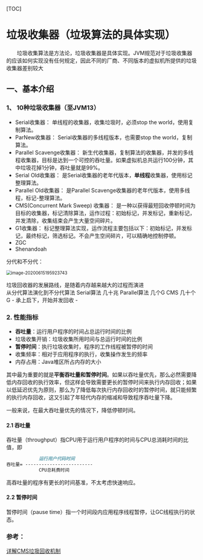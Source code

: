

[TOC]



# 垃圾收集器（垃圾算法的具体实现）

&emsp;&emsp;垃圾收集算法是方法论，垃圾收集器是具体实现。JVM规范对于垃圾收集器的应该如何实现没有任何规定，因此不同的厂商、不同版本的虚拟机所提供的垃圾收集器差别较大



## 一、基本介绍

### 1、 10种垃圾收集器（至JVM13）

- Serial收集器： 单线程的收集器，收集垃圾时，必须stop the world，使用复制算法。
- ParNew收集器： Serial收集器的多线程版本，也需要stop the world，复制算法。
- Parallel Scavenge收集器： 新生代收集器，复制算法的收集器，并发的多线程收集器，目标是达到一个可控的吞吐量。如果虚拟机总共运行100分钟，其中垃圾花掉1分钟，吞吐量就是99%。
- Serial Old收集器： 是Serial收集器的老年代版本，**单线程**收集器，使用标记整理算法。
- Parallel Old收集器： 是Parallel Scavenge收集器的老年代版本，使用多线程，标记-整理算法。
- CMS(Concurrent Mark Sweep) 收集器： 是一种以获得最短回收停顿时间为目标的收集器，标记清除算法，运作过程：初始标记，并发标记，重新标记，并发清除，收集结束会产生大量空间碎片。
- G1收集器： 标记整理算法实现，运作流程主要包括以下：初始标记，并发标记，最终标记，筛选标记。不会产生空间碎片，可以精确地控制停顿。
- ZGC
- Shenandoah



分代和不分代：

<img src="E:/black user/Java/有道云截图/image-20200615195923743.png" alt="image-20200615195923743" style="zoom:80%;" />



垃圾回收器的发展路线，是随着内存越来越大的过程而演进							
		从分代算法演化到不分代算法
			Serial算法 			几十兆
			Parallel算法 		几个G
			CMS				 	几十个G  - 承上启下，开始并发回收 -





### 2. 性能指标

- **吞吐量**：运行用户程序的时间占总运行时间的比例
- 垃圾收集开销：垃圾收集所用时间与总运行时间的比例
- **暂停时间**：执行垃圾收集时，程序的工作线程被暂停的时间
- 收集频率：相对于应用程序的执行，收集操作发生的频率
- 内存占用：Java堆区所占内存的大小

其中最为重要的就是**平衡吞吐量和暂停时间**。如果以吞吐量优先，那么必然需要降低内存回收的执行效率，但这样会导致需要更长的暂停时间来执行内存回收；如果以低延迟优先为原则，那么为了降低每次执行内存回收时的暂停时间，就只能频繁的执行内存回收，这又引起了年轻代内存的缩减和导致程序吞吐量下降。

一般来说，在最大吞吐量优先的情况下，降低停顿时间。

#### 2.1 吞吐量

吞吐量（throughput）指CPU用于运行用户程序的时间与CPU总消耗时间的比值，即

```markdown
			运行用户代码时间
吞吐量= -------------------------
			CPU总耗费时间
```

高吞吐量的程序有更长的时间基准，不太考虑快速响应。



#### 2.2 暂停时间

暂停时间（pause time）指一个时间段内应用程序线程暂停，让GC线程执行的状态。









### 参考：

[详解CMS垃圾回收机制](https://www.cnblogs.com/Leo_wl/p/5393300.html)





